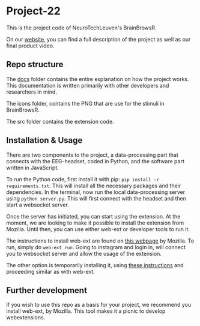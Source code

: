 # Project-22

This is the project code of NeuroTechLeuven's BrainBrowsR.

On our [website](https://ntxl.org), you can find a full description of the project as well as our final product video.

## Repo structure

The [docs](./docs/) folder contains the entire explanation on how the project works. This documentation is written primarily with other developers and researchers in mind.

The icons folder, contains the PNG that are use for the stimuli in BrainBrowsR.

The src folder contains the extension code.

## Installation & Usage

There are two components to the project, a data-processing part that connects with the EEG-headset, coded in Python, and the software part written in JavaScript.

To run the Python code, first install it with pip: `pip install -r requirements.txt`. This will install all the necessary packages and their dependencies. In the terminal, now run the local data-processing server using `python server.py`. This will first connect with the headset and then start a websocket server.

Once the server has initiated, you can start using the extension. At the moment, we are looking to make it possible to install the extension from Mozilla. Until then, you can use either web-ext or developer tools to run it.

The instructions to install web-ext are found on [this webpage](https://extensionworkshop.com/documentation/develop/getting-started-with-web-ext/) by Mozilla. To run, simply do `web-ext run`. Going to instagram and login in, will connect you to websocket server and allow the usage of the extension.

The other option is temporarily installing it, using [these instructions](https://extensionworkshop.com/documentation/develop/temporary-installation-in-firefox/) and proceeding similar as with web-ext.

## Further development

If you wish to use this repo as a basis for your project, we recommend you install web-ext, by Mozilla. This tool makes it a picnic to develop webextensions.
